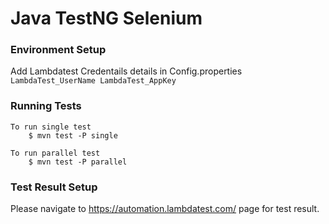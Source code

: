 # Java TestNG Selenium 

### Environment Setup

Add Lambdatest Credentails details in Config.properties
    ```
    LambdaTest_UserName
    LambdaTest_AppKey
    ```
    
### Running Tests

```
To run single test
    $ mvn test -P single

To run parallel test
    $ mvn test -P parallel

```
### Test Result Setup

Please navigate to https://automation.lambdatest.com/ page for test result.
